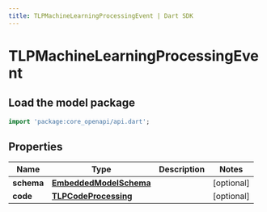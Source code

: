 ```yaml
---
title: TLPMachineLearningProcessingEvent | Dart SDK
---
```


# TLPMachineLearningProcessingEvent

## Load the model package
```dart
import 'package:core_openapi/api.dart';
```

## Properties
Name | Type | Description | Notes
------------ | ------------- | ------------- | -------------
**schema** | [**EmbeddedModelSchema**](EmbeddedModelSchema) |  | [optional] 
**code** | [**TLPCodeProcessing**](TLPCodeProcessing) |  | [optional] 




